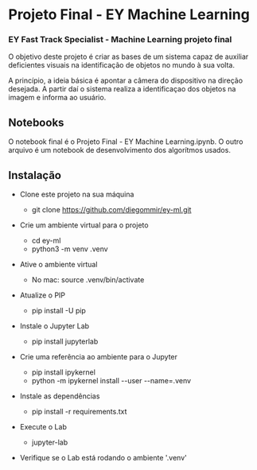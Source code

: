 # Projeto Final - EY Machine Learning
### EY Fast Track Specialist - Machine Learning projeto final

O objetivo deste projeto é criar as bases de um sistema capaz de auxiliar deficientes visuais na identificação de objetos no mundo à sua volta.

A princípio, a ideia básica é apontar a câmera do dispositivo na direção desejada. A partir daí o sistema realiza a identificaçao dos objetos na imagem e informa ao usuário.

## Notebooks

O notebook final é o Projeto Final - EY Machine Learning.ipynb. O outro arquivo é um notebook de desenvolvimento dos algorítmos usados.

## Instalação

- Clone este projeto na sua máquina
    - git clone https://github.com/diegommir/ey-ml.git

- Crie um ambiente virtual para o projeto
    - cd ey-ml
    - python3 -m venv .venv

- Ative o ambiente virtual
    - No mac: source .venv/bin/activate

- Atualize o PIP
    - pip install -U pip

- Instale o Jupyter Lab
    - pip install jupyterlab

- Crie uma referência ao ambiente para o Jupyter
    - pip install ipykernel
    - python -m ipykernel install --user --name=.venv                     

- Instale as dependências
    - pip install -r requirements.txt

- Execute o Lab
    - jupyter-lab

- Verifique se o Lab está rodando o ambiente '.venv'